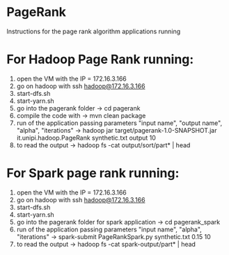 # PageRank

Instructions for the page rank algorithm applications running

# For Hadoop Page Rank running:

1) open the VM with the IP = 172.16.3.166
2) go on hadoop with ssh hadoop@172.16.3.166
3) start-dfs.sh
4) start-yarn.sh
5) go into the pagerank folder -> cd pagerank
6) compile the code with -> mvn clean package
7) run of the application passing parameters "input name", "output name", "alpha", "iterations" -> hadoop jar target/pagerank-1.0-SNAPSHOT.jar it.unipi.hadoop.PageRank synthetic.txt output 10
8) to read the output -> hadoop fs -cat output/sort/part* | head

# For Spark page rank running:

1) open the VM with the IP = 172.16.3.166
2) go on hadoop with ssh hadoop@172.16.3.166
3) start-dfs.sh
4) start-yarn.sh
5) go into the pagerank folder for spark application -> cd pagerank_spark
6) run of the application passing parameters "input name", "alpha", "iterations" -> spark-submit PageRankSpark.py synthetic.txt 0.15 10
7) to read the output -> hadoop fs -cat spark-output/part* | head
